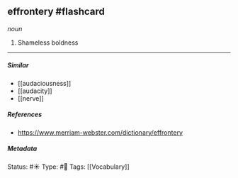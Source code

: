 ## effrontery #flashcard 

_noun_

1. Shameless boldness

___

##### Similar
-   [[audaciousness]]
-   [[audacity]]
-   [[nerve]]

##### References 
- https://www.merriam-webster.com/dictionary/effrontery

##### Metadata
Status: #☀️ 
Type: #🔵 
Tags: [[Vocabulary]]